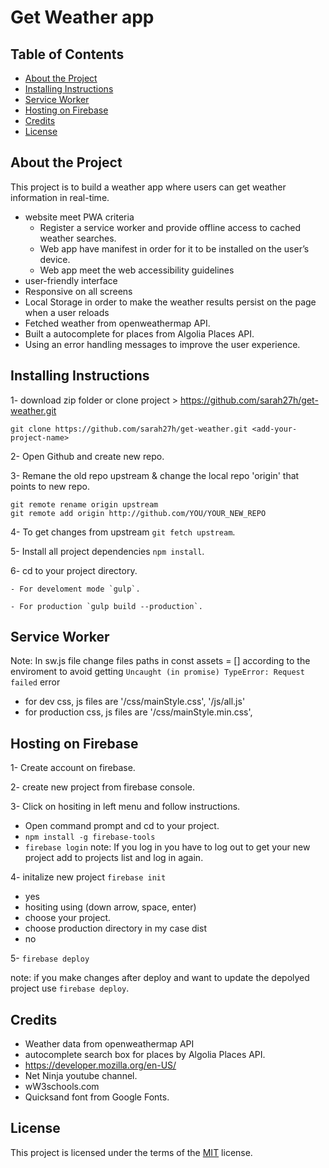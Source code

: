 # Get Weather app

## Table of Contents

- [About the Project](#about-the-project)
- [Installing Instructions](#installing-instructions)
- [Service Worker](#service-worker)
- [ Hosting on Firebase ](#hosting-on-firebase)
- [Credits](#credits)
- [License](#license)

## About the Project

This project is to build a weather app where users can get weather information in real-time.

- website meet PWA criteria
  - Register a service worker and provide offline access to cached weather searches.
  - Web app have manifest in order for it to be installed on the user’s device.
  - Web app meet the web accessibility guidelines
- user-friendly interface
- Responsive on all screens
- Local Storage in order to make the weather results persist on the page when a user reloads
- Fetched weather from openweathermap API.
- Built a autocomplete for places from Algolia Places API.
- Using an error handling messages to improve the user experience.

## Installing Instructions

1- download zip folder or clone project > https://github.com/sarah27h/get-weather.git

`git clone https://github.com/sarah27h/get-weather.git <add-your-project-name>`

2- Open Github and create new repo.

3- Remane the old repo upstream & change the local repo 'origin' that points to new repo.

```
git remote rename origin upstream
git remote add origin http://github.com/YOU/YOUR_NEW_REPO

```

4- To get changes from upstream `git fetch upstream`.

5- Install all project dependencies `npm install`.

6- cd to your project directory.

    - For develoment mode `gulp`.

    - For production `gulp build --production`.

## Service Worker

Note: In sw.js file change files paths in const assets = [] according to the enviroment to avoid getting `Uncaught (in promise) TypeError: Request failed` error

- for dev css, js files are '/css/mainStyle.css', '/js/all.js'
- for production css, js files are '/css/mainStyle.min.css',

## Hosting on Firebase

1- Create account on firebase.

2- create new project from firebase console.

3- Click on hositing in left menu and follow instructions.

- Open command prompt and cd to your project.
- `npm install -g firebase-tools`
- `firebase login`
  note: If you log in you have to log out to get your new project add to projects list and log in again.

4- initalize new project `firebase init`

- yes
- hositing using (down arrow, space, enter)
- choose your project.
- choose production directory in my case dist
- no

5- `firebase deploy`

note: if you make changes after deploy and want to update the depolyed project use `firebase deploy`.

## Credits

- Weather data from openweathermap API
- autocomplete search box for places by Algolia Places API.
- https://developer.mozilla.org/en-US/
- Net Ninja youtube channel.
- wW3schools.com
- Quicksand font from Google Fonts.

## License

This project is licensed under the terms of the <a href="https://choosealicense.com/licenses/mit/" rel="nofollow">MIT</a> license.
